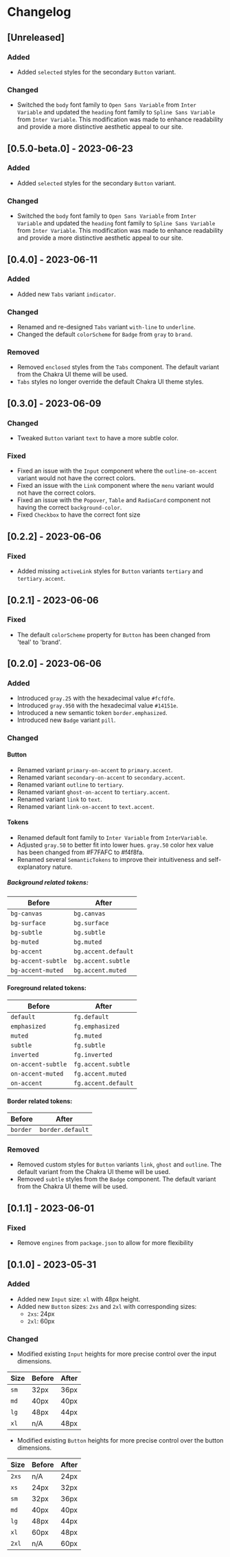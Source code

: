 # Changelog

## [Unreleased]

### Added

- Added `selected` styles for the secondary `Button` variant.

### Changed

- Switched the `body` font family to `Open Sans Variable` from `Inter Variable` and updated the `heading` font family to `Spline Sans Variable` from `Inter Variable`. This modification was made to enhance readability and provide a more distinctive aesthetic appeal to our site.

## [0.5.0-beta.0] - 2023-06-23

### Added

- Added `selected` styles for the secondary `Button` variant.

### Changed

- Switched the `body` font family to `Open Sans Variable` from `Inter Variable` and updated the `heading` font family to `Spline Sans Variable` from `Inter Variable`. This modification was made to enhance readability and provide a more distinctive aesthetic appeal to our site.

## [0.4.0] - 2023-06-11

### Added

- Added new `Tabs` variant `indicator`.

### Changed

- Renamed and re-designed `Tabs` variant `with-line` to `underline`.
- Changed the default `colorScheme` for `Badge` from `gray` to `brand`.

### Removed

- Removed `enclosed` styles from the `Tabs` component. The default variant from the Chakra UI theme will be used.
- `Tabs` styles no longer override the default Chakra UI theme styles.

## [0.3.0] - 2023-06-09

### Changed

- Tweaked `Button` variant `text` to have a more subtle color.

### Fixed

- Fixed an issue with the `Input` component where the `outline-on-accent` variant would not have the correct colors.
- Fixed an issue with the `Link` component where the `menu` variant would not have the correct colors.
- Fixed an issue with the `Popover`, `Table` and `RadioCard` component not having the correct `background-color`.
- Fixed `Checkbox` to have the correct font size

## [0.2.2] - 2023-06-06

### Fixed

- Added missing `activeLink` styles for `Button` variants `tertiary` and `tertiary.accent`.

## [0.2.1] - 2023-06-06

### Fixed

- The default `colorScheme` property for `Button` has been changed from 'teal' to 'brand'.

## [0.2.0] - 2023-06-06

### Added

- Introduced `gray.25` with the hexadecimal value `#fcfdfe`.
- Introduced `gray.950` with the hexadecimal value `#14151e`.
- Introduced a new semantic token `border.emphasized`.
- Introduced new `Badge` variant `pill`.

### Changed

#### Button

- Renamed variant `primary-on-accent` to `primary.accent`.
- Renamed variant `secondary-on-accent` to `secondary.accent`.
- Renamed variant `outline` to `tertiary`.
- Renamed variant `ghost-on-accent` to `tertiary.accent`.
- Renamed variant `link` to `text`.
- Renamed variant `link-on-accent` to `text.accent`.

#### Tokens

- Renamed default font family to `Inter Variable` from `InterVariable`.
- Adjusted `gray.50` to better fit into lower hues. `gray.50` color hex value has been changed from #F7FAFC to #f4f8fa.
- Renamed several `SemanticTokens` to improve their intuitiveness and self-explanatory nature.

##### Background related tokens:

| Before             | After               |
| ------------------ | ------------------- |
| `bg-canvas`        | `bg.canvas`         |
| `bg-surface`       | `bg.surface`        |
| `bg-subtle`        | `bg.subtle`         |
| `bg-muted`         | `bg.muted`          |
| `bg-accent`        | `bg.accent.default` |
| `bg-accent-subtle` | `bg.accent.subtle`  |
| `bg-accent-muted`  | `bg.accent.muted`   |

#### Foreground related tokens:

| Before             | After               |
| ------------------ | ------------------- |
| `default`          | `fg.default`        |
| `emphasized`       | `fg.emphasized`     |
| `muted`            | `fg.muted`          |
| `subtle`           | `fg.subtle`         |
| `inverted`         | `fg.inverted`       |
| `on-accent-subtle` | `fg.accent.subtle`  |
| `on-accent-muted`  | `fg.accent.muted`   |
| `on-accent`        | `fg.accent.default` |

#### Border related tokens:

| Before   | After            |
| -------- | ---------------- |
| `border` | `border.default` |

### Removed

- Removed custom styles for `Button` variants `link`, `ghost` and `outline`. The default variant from the Chakra UI theme will be used.
- Removed `subtle` styles from the `Badge` component. The default variant from the Chakra UI theme will be used.

## [0.1.1] - 2023-06-01

### Fixed

- Remove `engines` from `package.json` to allow for more flexibility

## [0.1.0] - 2023-05-31

### Added

- Added new `Input` size: `xl` with 48px height.
- Added new `Button` sizes: `2xs` and `2xl` with corresponding sizes:
  - `2xs`: 24px
  - `2xl`: 60px

### Changed

- Modified existing `Input` heights for more precise control over the input dimensions.

| Size | Before | After |
| ---- | ------ | ----- |
| `sm` | 32px   | 36px  |
| `md` | 40px   | 40px  |
| `lg` | 48px   | 44px  |
| `xl` | n/A    | 48px  |

- Modified existing `Button` heights for more precise control over the button dimensions.

| Size  | Before | After |
| ----- | ------ | ----- |
| `2xs` | n/A    | 24px  |
| `xs`  | 24px   | 32px  |
| `sm`  | 32px   | 36px  |
| `md`  | 40px   | 40px  |
| `lg`  | 48px   | 44px  |
| `xl`  | 60px   | 48px  |
| `2xl` | n/A    | 60px  |
